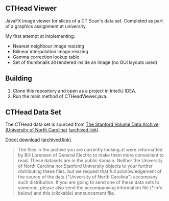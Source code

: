## CTHead Viewer

JavaFX image viewer for slices of a CT Scan's data set. Completed as part of a graphics assignment at university.

My first attempt at implementing:
- Nearest neighbour image resizing
- Bilinear interpolation image resizing
- Gamma correction lookup table
- Set of thumbnails all rendered inside an image (no GUI layouts used)

## Building

1. Clone this repository and open as a project in IntelliJ IDEA.
2. Run the main method of CTHeadViewer.java.

## CTHead Data Set

The CTHead data set is sourced from [The Stanford Volume Data Archive (University of North Carolina)](https://graphics.stanford.edu/data/voldata/) ([archived link](https://web.archive.org/web/20220608150121/https://graphics.stanford.edu/data/voldata/)).

[Direct download](https://graphics.stanford.edu/data/voldata/CThead.tar.gz) ([archived link](https://web.archive.org/web/20220515204142/http://graphics.stanford.edu/data/voldata/CThead.tar.gz)).

> The files in the archive you are currently looking at were reformatted by Bill Lorensen of General Electric to make them more convenient to read. These datasets are in the public domain. Neither the University of North Carolina nor Stanford University objects to your further distributing these files, but we request that full acknowledgement of the source of the data ("University of North Carolina") accompany such distribution. If you are going to send one of these data sets to someone, please also send the accompanying information file (*.info below) and this (clickable) announcement file.
